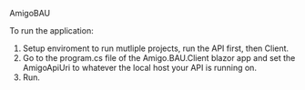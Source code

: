 AmigoBAU

To run the application:
1. Setup enviroment to run mutliple projects, run the API first, then Client.
2. Go to the program.cs file of the Amigo.BAU.Client blazor app and set the AmigoApiUri to whatever the local host your API is running on.
3. Run.
